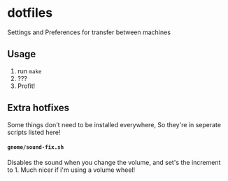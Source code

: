 # dotfiles
Settings and Preferences for transfer between machines

## Usage
1. run `make`
2. ???
3. Profit!

## Extra hotfixes
Some things don't need to be installed everywhere, So they're in seperate scripts listed here!

#### `gnome/sound-fix.sh`
Disables the sound when you change the volume, and set's the increment to 1. Much nicer if i'm using a volume wheel!
